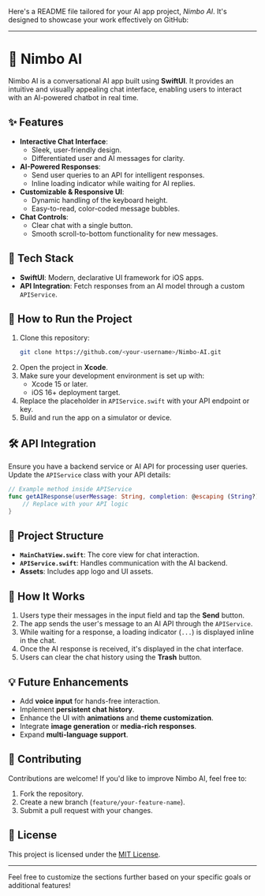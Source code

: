 Here's a README file tailored for your AI app project, *Nimbo AI*. It's designed to showcase your work effectively on GitHub:

---

# 🧠 Nimbo AI  
Nimbo AI is a conversational AI app built using **SwiftUI**. It provides an intuitive and visually appealing chat interface, enabling users to interact with an AI-powered chatbot in real time.  

## ✨ Features  
- **Interactive Chat Interface**:  
   - Sleek, user-friendly design.  
   - Differentiated user and AI messages for clarity.  
- **AI-Powered Responses**:  
   - Send user queries to an API for intelligent responses.  
   - Inline loading indicator while waiting for AI replies.  
- **Customizable & Responsive UI**:  
   - Dynamic handling of the keyboard height.  
   - Easy-to-read, color-coded message bubbles.  
- **Chat Controls**:  
   - Clear chat with a single button.  
   - Smooth scroll-to-bottom functionality for new messages.  

## 🚀 Tech Stack  
- **SwiftUI**: Modern, declarative UI framework for iOS apps.  
- **API Integration**: Fetch responses from an AI model through a custom `APIService`.  

## 🔧 How to Run the Project  
1. Clone this repository:  
   ```bash  
   git clone https://github.com/<your-username>/Nimbo-AI.git  
   ```  
2. Open the project in **Xcode**.  
3. Make sure your development environment is set up with:  
   - Xcode 15 or later.  
   - iOS 16+ deployment target.  
4. Replace the placeholder in `APIService.swift` with your API endpoint or key.  
5. Build and run the app on a simulator or device.  

## 🛠️ API Integration  
Ensure you have a backend service or AI API for processing user queries. Update the `APIService` class with your API details:  
```swift  
// Example method inside APIService
func getAIResponse(userMessage: String, completion: @escaping (String?) -> Void) {
    // Replace with your API logic
}
```  

## 📂 Project Structure  
- **`MainChatView.swift`**: The core view for chat interaction.  
- **`APIService.swift`**: Handles communication with the AI backend.  
- **Assets**: Includes app logo and UI assets.  

## 🌟 How It Works  
1. Users type their messages in the input field and tap the **Send** button.  
2. The app sends the user's message to an AI API through the `APIService`.  
3. While waiting for a response, a loading indicator (`...`) is displayed inline in the chat.  
4. Once the AI response is received, it's displayed in the chat interface.  
5. Users can clear the chat history using the **Trash** button.  

## 💡 Future Enhancements  
- Add **voice input** for hands-free interaction.  
- Implement **persistent chat history**.  
- Enhance the UI with **animations** and **theme customization**.  
- Integrate **image generation** or **media-rich responses**.  
- Expand **multi-language support**.  

## 🤝 Contributing  
Contributions are welcome! If you'd like to improve Nimbo AI, feel free to:  
1. Fork the repository.  
2. Create a new branch (`feature/your-feature-name`).  
3. Submit a pull request with your changes.  

## 📄 License  
This project is licensed under the [MIT License](LICENSE).  

---

Feel free to customize the sections further based on your specific goals or additional features!
